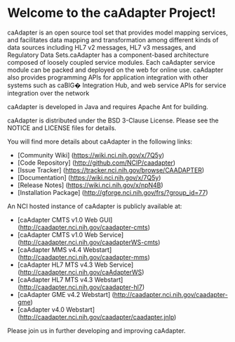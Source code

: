 Welcome to the caAdapter Project!
==============================

caAdapter is an open source tool set that provides model mapping services, and facilitates data mapping and transformation among different kinds of data sources including HL7 v2 messages, HL7 v3 messages, and Regulatory Data Sets.caAdapter has a component-based architecture composed of loosely coupled service modules. Each caAdapter service module can be packed and deployed on the web for online use. caAdapter also provides programming APIs for application integration with other systems such as caBIG� Integration Hub, and web service APIs for service integration over the network

caAdapter is developed in Java and requires Apache Ant for building.

caAdapter is distributed under the BSD 3-Clause License.
Please see the NOTICE and LICENSE files for details.

You will find more details about caAdapter in the following links:

 * [Community Wiki] (https://wiki.nci.nih.gov/x/7Q5y)
 * [Code Repository] (http://github.com/NCIP/caadapter)
 * [Issue Tracker] (https://tracker.nci.nih.gov/browse/CAADAPTER)
 * [Documentation] (https://wiki.nci.nih.gov/x/7Q5y)
 * [Release Notes] (https://wiki.nci.nih.gov/x/npN4B)
 * [Installation Package] (http://gforge.nci.nih.gov/frs/?group_id=77)
 
An NCI hosted instance of caAdapter is publicly available at:

 * [caAdapter CMTS v1.0 Web GUI] (http://caadapter.nci.nih.gov/caadapter-cmts)
 * [caAdapter CMTS v1.0 Web Service] (http://caadapter.nci.nih.gov/caadapterWS-cmts)
 * [caAdapter MMS v4.4 Webstart] (http://caadapter.nci.nih.gov/caadapter-mms)
 * [caAdapter HL7 MTS v4.3 Web Service] (http://caadapter.nci.nih.gov/caAdapterWS)
 * [caAdapter HL7 MTS v4.3 Webstart] (http://caadapter.nci.nih.gov/caadapter-hl7)
 * [caAdapter GME v4.2 Webstart] (http://caadapter.nci.nih.gov/caadapter-gme)
 * [caAdapter v4.0 Webstart] (http://caadapter.nci.nih.gov/caadapter/caadapter.jnlp)
 
Please join us in further developing and improving caAdapter.
